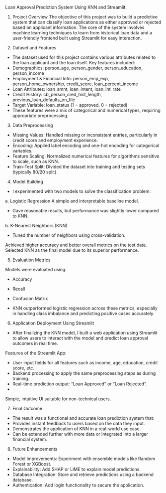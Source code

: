 Loan Approval Prediction System Using KNN and Streamlit:

1. Project Overview
The objective of this project was to build a predictive system that can classify loan applications as either approved or rejected based on applicant information. The core of the system involves machine learning techniques to learn from historical loan data and a user-friendly frontend built using Streamlit for easy interaction.

2. Dataset and Features
- The dataset used for this project contains various attributes related to the loan applicant and the loan itself. Key features included:
- Demographics: person_age, person_gender, person_education, person_income
- Employment & Financial Info: person_emp_exp, person_home_ownership, credit_score, loan_percent_income
- Loan Attributes: loan_amnt, loan_intent, loan_int_rate
- Credit History: cb_person_cred_hist_length, previous_loan_defaults_on_file
- Target Variable: loan_status (1 = approved, 0 = rejected)
- These features were a mix of categorical and numerical types, requiring appropriate preprocessing.

3. Data Preprocessing
- Missing Values: Handled missing or inconsistent entries, particularly in credit score and employment experience.
- Encoding: Applied label encoding and one-hot encoding for categorical variables.
- Feature Scaling: Normalized numerical features for algorithms sensitive to scale, such as KNN.
- Train-Test Split: Divided the dataset into training and testing sets (typically 80/20 split).

4. Model Building
- I experimented with two models to solve the classification problem:

a. Logistic Regression
A simple and interpretable baseline model.
- Gave reasonable results, but performance was slightly lower compared to KNN.

b. K-Nearest Neighbors (KNN)
- Tuned the number of neighbors using cross-validation.

Achieved higher accuracy and better overall metrics on the test data.
Selected KNN as the final model due to its superior performance.

5. Evaluation Metrics

Models were evaluated using:
- Accuracy
- Recall
- Confusion Matrix

- KNN outperformed logistic regression across these metrics, especially in handling class imbalance and predicting positive cases accurately.

6. Application Deployment Using Streamlit
- After finalizing the KNN model, I built a web application using Streamlit to allow users to interact with the model and predict loan approval outcomes in real time.

Features of the Streamlit App:
- User input fields for all features such as income, age, education, credit score, etc.
- Backend processing to apply the same preprocessing steps as during training.
- Real-time prediction output: “Loan Approved” or “Loan Rejected”.
- 
Simple, intuitive UI suitable for non-technical users.

7. Final Outcome

- The result was a functional and accurate loan prediction system that:
- Provides instant feedback to users based on the data they input.
- Demonstrates the application of KNN in a real-world use case.
- Can be extended further with more data or integrated into a larger financial system.

8. Future Enhancements

- Model Improvements: Experiment with ensemble models like Random Forest or XGBoost.
- Explainability: Add SHAP or LIME to explain model predictions.
- Database Integration: Store and retrieve predictions using a backend database.
- Authentication: Add login functionality to secure the application.

